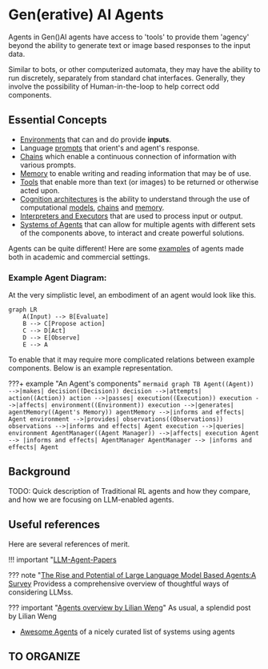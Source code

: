 # Gen(erative) AI Agents
Agents in Gen()AI agents have access to 'tools' to provide them 'agency' beyond the ability to generate text or image based responses to the input data.

Similar to bots, or other computerized automata, they may have the ability to run discretely, separately from standard chat interfaces. Generally, they involve the possibility of Human-in-the-loop to help correct odd components. 

## Essential Concepts

* [Environments](environments.md) that can and do provide **inputs**.
* Language [prompts](../prompting/index.md) that orient's and agent's response.
* [Chains](./chains.md) which enable a continuous connection of information with various prompts.
* [Memory](./memory.md) to enable writing and reading information that may be of use.
* [Tools](./actions_and_tools.md) that enable more than text (or images) to be returned or otherwise acted upon. 
* [Cognition architectures](./cognitive_architecture.md) is the ability to understand through the use of computational [models](../architectures/models/index.md), [chains](chains.md) and [memory](./memory.md). 
* [Interpreters and Executors](./interpreters.md) that are used to process input or output.
* [Systems of Agents](systems.md) that can allow for multiple agents with different sets of the components above, to interact and create powerful solutions.

Agents can be quite different! Here are some [examples](./examples.md) of agents made both in academic and commercial settings. 

### Example Agent Diagram: 
At the very simplistic level, an embodiment of an agent would look like this. 

```mermaid
graph LR
    A(Input) --> B[Evaluate]
    B --> C[Propose action]
    C --> D[Act]
    D --> E[Observe]
    E --> A

```

To enable that it may require more complicated relations between example components. Below is an example representation. 

???+ example "An Agent's components"
    ```mermaid
    graph TB
        Agent((Agent)) -->|makes| decision((Decision))
        decision -->|attempts| action((Action))
        action -->|passes| execution((Execution))
        execution -->|affects| environment((Environment))
        execution -->|generates| agentMemory((Agent's Memory))
        agentMemory -->|informs and effects| Agent
        environment -->|provides| observations((Observations))
        observations -->|informs and effects| Agent
        execution -->|queries| environment
        AgentManager((Agent Manager)) -->|affects| execution
        Agent --> |informs and effects| AgentManager
        AgentManager --> |informs and effects| Agent
    ```



## Background
TODO: Quick description of Traditional RL agents and how they compare, and how we are focusing on LLM-enabled agents.


## Useful references

Here are several references of merit. 

!!! important "[LLM-Agent-Papers](https://github.com/WooooDyy/LLM-Agent-Paper-List)

??? note "[The Rise and Potential of Large Language Model Based Agents:A Survey](https://arxiv.org/pdf/2309.07864.pdf) Providess a comprehensive overview of thoughtful ways of considering LLMss. 

??? important "[Agents overview by Lilian Weng](https://lilianweng.github.io/posts/2023-06-23-agent)"
     As usual, a splendid post by Lilian Weng


- [Awesome Agents](https://github.com/e2b-dev/awesome-ai-agents) of a nicely curated list of systems using agents


## TO ORGANIZE
